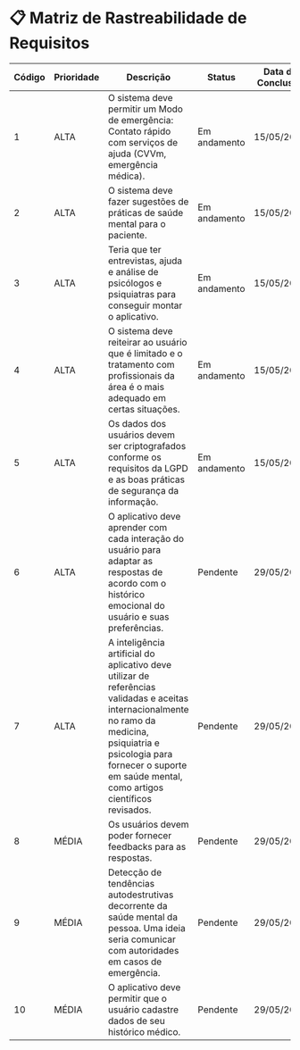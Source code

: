# 📋 Matriz de Rastreabilidade de Requisitos

| Código | Prioridade | Descrição                                                                                                                                                                                                                                 | Status       | Data de Conclusão | Autor        | Tipo                                 |
|--------|------------|-------------------------------------------------------------------------------------------------------------------------------------------------------------------------------------------------------------------------------------------|--------------|--------------------|--------------|--------------------------------------|
| 1      | ALTA       | O sistema deve permitir um Modo de emergência: Contato rápido com serviços de ajuda (CVVm, emergência médica).                                                                                                                           | Em andamento | 15/05/2025         | Desconhecido | Funcional                            |
| 2      | ALTA       | O sistema deve fazer sugestões de práticas de saúde mental para o paciente.                                                                                                                                                              | Em andamento | 15/05/2025         | Desconhecido | Funcional                            |
| 3      | ALTA       | Teria que ter entrevistas, ajuda e análise de psicólogos e psiquiatras para conseguir montar o aplicativo.                                                                                                                               | Em andamento | 15/05/2025         | Desconhecido | Qualidade – Confiabilidade           |
| 4      | ALTA       | O sistema deve reiteirar ao usuário que é limitado e o tratamento com profissionais da área é o mais adequado em certas situações.                                                                                                       | Em andamento | 15/05/2025         | Desconhecido | Qualidade – Ética/Responsabilidade   |
| 5      | ALTA       | Os dados dos usuários devem ser criptografados conforme os requisitos da LGPD e as boas práticas de segurança da informação.                                                                                                             | Em andamento | 15/05/2025         | Desconhecido | Qualidade – Segurança                |
| 6      | ALTA       | O aplicativo deve aprender com cada interação do usuário para adaptar as respostas de acordo com o histórico emocional do usuário e suas preferências.                                                                                    | Pendente     | 29/05/2025         | Desconhecido | Qualidade – Inteligência Adaptativa |
| 7      | ALTA       | A inteligência artificial do aplicativo deve utilizar de referências validadas e aceitas internacionalmente no ramo da medicina, psiquiatria e psicologia para fornecer o suporte em saúde mental, como artigos científicos revisados. | Pendente     | 29/05/2025         | Desconhecido | Qualidade – Confiabilidade           |
| 8      | MÉDIA      | Os usuários devem poder fornecer feedbacks para as respostas.                                                                                                                                                                             | Pendente     | 29/05/2025         | Desconhecido | Qualidade – Usabilidade              |
| 9      | MÉDIA      | Detecção de tendências autodestrutivas decorrente da saúde mental da pessoa. Uma ideia seria comunicar com autoridades em casos de emergência.                                                                                           | Pendente     | 29/05/2025         | Desconhecido | Funcional                            |
| 10     | MÉDIA      | O aplicativo deve permitir que o usuário cadastre dados de seu histórico médico.                                                                                                                                                          | Pendente     | 29/05/2025         | Desconhecido | Funcional                            |
